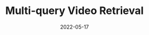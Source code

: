 ---
title: "Multi-query Video Retrieval"
date: 2022-05-17
draft: false
post_type: publication
authors: [zeyuwang, yuwu, karthikn, olgarus]
venue: ECCV 2022
tags: []

code: https://github.com/princetonvisualai/MQVR
link: https://arxiv.org/abs/2201.03639
---